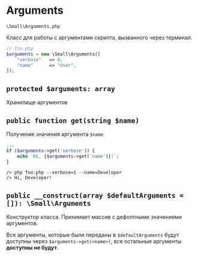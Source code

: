 # Arguments

`\Small\Arguments.php`

Класс для работы с аргументами скрипта, вызванного через терминал.

```php
// foo.php
$arguments = new \Small\Arguments([
    "verbose"   => 0,
    "name"      => "User",
]);
```

## `protected $arguments: array`
Хранилище аргументов

## `public function get(string $name)`
Получение значения аргумента `$name`

```php
...
if ($arguments->get('verbose')) {
    echo `Hi, {$arguments->get('name')}!`;
}
```

```shell
/> php foo.php --verbose=1 --name=Developer
/> Hi, Developer!
```

## `public __construct(array $defaultArguments = []): \Small\Arguments`
Конструктор класса. Принимает массив с дефолтными значениями аргументов.

Все аргументы, которые были переданы в `$defaultArguments` будут доступны
через `$arguments->get(<name>)`, все остальные аргументы **доступны не будут**.